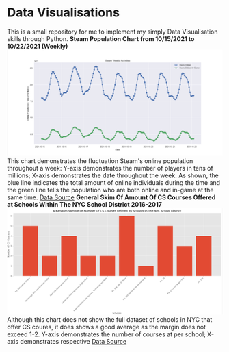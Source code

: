 # Data Visualisations
This is a small repository for me to implement my simply Data Visualisation skills through Python.
**Steam Population Chart from 10/15/2021 to 10/22/2021 (Weekly)**
![Steam-pop](Steam-Pop.png)
This chart demonstrates the fluctuation Steam's online population throughout a week: Y-axis demonstrates the number of players in tens of millions; X-axis demonstrates the date throughout the week. As shown, the blue line indicates the total amount of online individuals during the time and the green line tells the population who are both online and in-game at the same time.
[Data Source](https://steamdb.info/graph/)
**General Skim Of Amount Of CS Courses Offered at Schools Within The NYC School District 2016-2017**
![CS-School](CS-SCHOOLS.png)
Although this chart does not show the full dataset of schools in NYC that offer CS coures, it does shows a good average as the margin does not exceed 1-2. Y-axis demonstrates the number of courses at per school; X-axis demonstrates respective 
[Data Source](https://catalog.data.gov/dataset/2016-2017-computer-science-report/)

